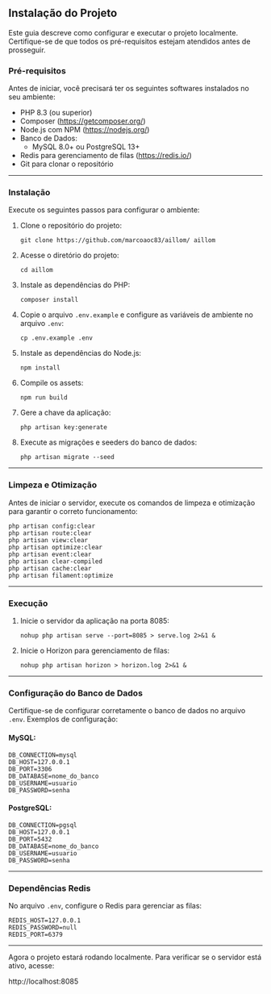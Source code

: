 ## Instalação do Projeto

Este guia descreve como configurar e executar o projeto localmente. Certifique-se de que todos os pré-requisitos estejam atendidos antes de prosseguir.


### **Pré-requisitos**

Antes de iniciar, você precisará ter os seguintes softwares instalados no seu ambiente:

- PHP 8.3 (ou superior)
- Composer (https://getcomposer.org/)
- Node.js com NPM (https://nodejs.org/)
- Banco de Dados:
    - MySQL 8.0+ ou PostgreSQL 13+
- Redis para gerenciamento de filas (https://redis.io/)
- Git para clonar o repositório

---

### **Instalação**

Execute os seguintes passos para configurar o ambiente:

1. Clone o repositório do projeto:
   ```
   git clone https://github.com/marcoaoc83/aillom/ aillom
   ```

2. Acesse o diretório do projeto:
   ```
   cd aillom
   ```

3. Instale as dependências do PHP:
   ```
   composer install
   ```

4. Copie o arquivo `.env.example` e configure as variáveis de ambiente no arquivo `.env`:
   ```
   cp .env.example .env
   ```

5. Instale as dependências do Node.js:
   ```
   npm install
   ```

6. Compile os assets:
   ```
   npm run build
   ```

7. Gere a chave da aplicação:
   ```
   php artisan key:generate
   ```

8. Execute as migrações e seeders do banco de dados:
   ```
   php artisan migrate --seed
   ```

---

### **Limpeza e Otimização**

Antes de iniciar o servidor, execute os comandos de limpeza e otimização para garantir o correto funcionamento:

```
php artisan config:clear
php artisan route:clear
php artisan view:clear
php artisan optimize:clear
php artisan event:clear
php artisan clear-compiled
php artisan cache:clear
php artisan filament:optimize
```

---

### **Execução**

1. Inicie o servidor da aplicação na porta 8085:
   ```
   nohup php artisan serve --port=8085 > serve.log 2>&1 &
   ```

2. Inicie o Horizon para gerenciamento de filas:
   ```
   nohup php artisan horizon > horizon.log 2>&1 &
   ```

---

### **Configuração do Banco de Dados**

Certifique-se de configurar corretamente o banco de dados no arquivo `.env`. Exemplos de configuração:

#### MySQL:
```
DB_CONNECTION=mysql
DB_HOST=127.0.0.1
DB_PORT=3306
DB_DATABASE=nome_do_banco
DB_USERNAME=usuario
DB_PASSWORD=senha
```

#### PostgreSQL:
```
DB_CONNECTION=pgsql
DB_HOST=127.0.0.1
DB_PORT=5432
DB_DATABASE=nome_do_banco
DB_USERNAME=usuario
DB_PASSWORD=senha
```

---

### **Dependências Redis**

No arquivo `.env`, configure o Redis para gerenciar as filas:

```
REDIS_HOST=127.0.0.1
REDIS_PASSWORD=null
REDIS_PORT=6379
```

---

Agora o projeto estará rodando localmente. Para verificar se o servidor está ativo, acesse:

http://localhost:8085
